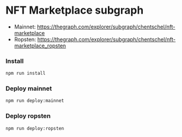 # NFT Marketplace subgraph

- Mainnet: https://thegraph.com/explorer/subgraph/chentschel/nft-marketplace
- Ropsten: https://thegraph.com/explorer/subgraph/chentschel/nft-marketplace_ropsten

### Install

```bash
npm run install
```

### Deploy mainnet

```bash
npm run deploy:mainnet
```

### Deploy ropsten

```bash
npm run deploy:ropsten
```
